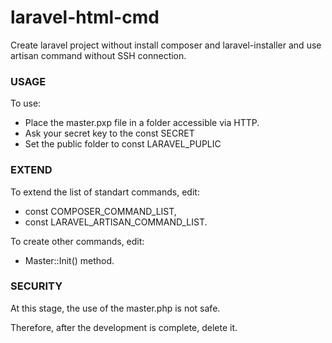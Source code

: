 # laravel-html-cmd
Create laravel project without install composer and laravel-installer and use artisan command without SSH connection.

### USAGE
To use:
* Place the master.pxp file in a folder accessible via HTTP.
* Ask your secret key to the const SECRET
* Set the public folder to const LARAVEL_PUPLIC

### EXTEND
To extend the list of standart commands, edit:
* const COMPOSER_COMMAND_LIST,
* const LARAVEL_ARTISAN_COMMAND_LIST.

To create other commands, edit:
* Master::Init() method.

### SECURITY
At this stage, the use of the master.php is not safe.

Therefore, after the development is complete, delete it.
